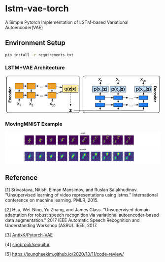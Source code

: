 # lstm-vae-torch
A Simple Pytorch Implementation of LSTM-based Variational Autoencoder(VAE)

## Environment Setup
```bash
pip install -r requirements.txt
```

### LSTM+VAE Architecture
![architecture](misc/Seq2Seq-LSTM-VAE-architecture.png)

### MovingMNIST Example
![original](misc/orig0.png)
![reconstructed](misc/recon18.png)

## Reference
[1] Srivastava, Nitish, Elman Mansimov, and Ruslan Salakhudinov. "Unsupervised learning of video representations using lstms." International conference on machine learning. PMLR, 2015.

[2] Hsu, Wei-Ning, Yu Zhang, and James Glass. "Unsupervised domain adaptation for robust speech recognition via variational autoencoder-based data augmentation." 2017 IEEE Automatic Speech Recognition and Understanding Workshop (ASRU). IEEE, 2017.


[3] [AntixK/Pytorch-VAE](https://github.com/AntixK/PyTorch-VAE)

[4] [shobrook/sequitur](https://github.com/shobrook/sequitur)

[5]  https://joungheekim.github.io/2020/10/11/code-review/
